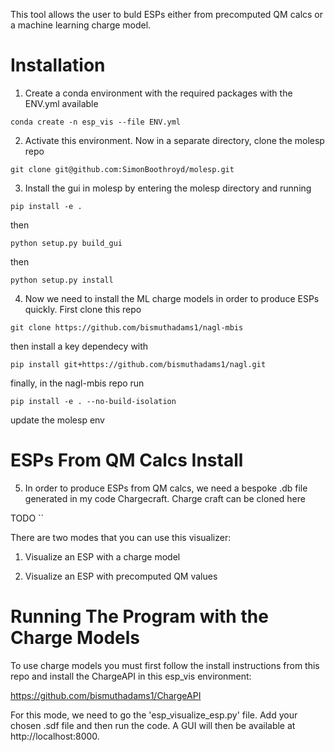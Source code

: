This tool allows the user to buld ESPs either from precomputed QM calcs or a machine learning charge model. 

Installation
==============

1. Create a conda environment with the required packages with the ENV.yml available

`conda create -n esp_vis --file ENV.yml`

2. Activate this environment. Now in a separate directory, clone the molesp repo

`git clone git@github.com:SimonBoothroyd/molesp.git`

3. Install the gui in molesp by entering the molesp directory and running

`pip install -e .`

then

`python setup.py build_gui`

then

`python setup.py install`

4. Now we need to install the ML charge models in order to produce ESPs quickly.
First clone this repo

`git clone https://github.com/bismuthadams1/nagl-mbis`

then install a key dependecy with 

`pip install git+https://github.com/bismuthadams1/nagl.git`

finally, in the nagl-mbis repo run

`pip install -e . --no-build-isolation`

update the molesp env 


ESPs From QM Calcs Install
==========================
 
5. In order to produce ESPs from QM calcs, we need a bespoke .db file generated in 
my code Chargecraft. Charge craft can be cloned here

TODO
``

There are two modes that you can use this visualizer:

1. Visualize an ESP with a charge model

2. Visualize an ESP with precomputed QM values

Running The Program with the Charge Models
==========================================

To use charge models you must first follow the install instructions from this repo and install the ChargeAPI in this esp_vis environment:

https://github.com/bismuthadams1/ChargeAPI

For this mode, we need to go the 'esp_visualize_esp.py' file. Add your chosen .sdf file and then 
run the code. A GUI will then be available at http://localhost:8000.



